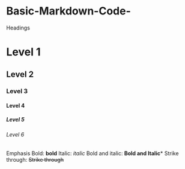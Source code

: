 # Basic-Markdown-Code-
Headings
# Level 1
## Level 2
### Level 3
#### Level 4
##### Level 5
###### Level 6
Emphasis
Bold: **bold**
Italic: *italic*
Bold and italic: **Bold and Italic***
Strike through: ~~Strike through~~
